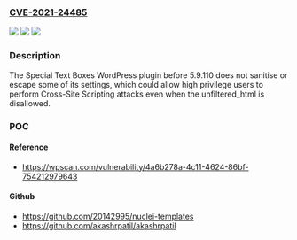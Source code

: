 ### [CVE-2021-24485](https://cve.mitre.org/cgi-bin/cvename.cgi?name=CVE-2021-24485)
![](https://img.shields.io/static/v1?label=Product&message=Special%20Text%20Boxes&color=blue)
![](https://img.shields.io/static/v1?label=Version&message=5.9.110%3C%205.9.110%20&color=brighgreen)
![](https://img.shields.io/static/v1?label=Vulnerability&message=CWE-79%20Cross-site%20Scripting%20(XSS)&color=brighgreen)

### Description

The Special Text Boxes WordPress plugin before 5.9.110 does not sanitise or escape some of its settings, which could allow high privilege users to perform Cross-Site Scripting attacks even when the unfiltered_html is disallowed.

### POC

#### Reference
- https://wpscan.com/vulnerability/4a6b278a-4c11-4624-86bf-754212979643

#### Github
- https://github.com/20142995/nuclei-templates
- https://github.com/akashrpatil/akashrpatil


